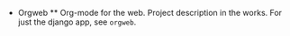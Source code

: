 * Orgweb
** Org-mode for the web.
Project description in the works. For just the django app, see `orgweb`.

